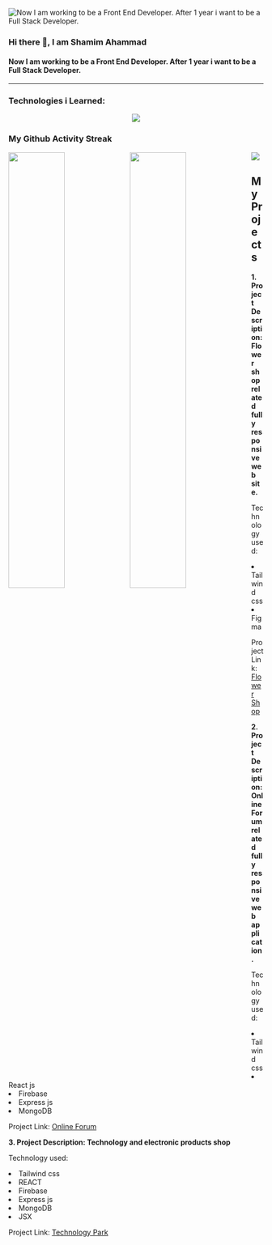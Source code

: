 
![Now I am working to be a Front End Developer. After 1 year i want to be a Full Stack Developer.](https://media.licdn.com/dms/image/D5616AQFkBLxmZ2TM3w/profile-displaybackgroundimage-shrink_350_1400/0/1702089662353?e=1707350400&v=beta&t=cuWDay1ecP0CdVSXyflYUw1AvE6Gj4J7V-YWfcAyCvE)

### Hi there 👋, I am Shamim Ahammad
#### Now I am working to be a Front End Developer. After 1 year i want to be a Full Stack Developer.
<hr>

<h3 align="left">Technologies i Learned:</h3>
<p align="center">
  <a href="https://skillicons.dev">
    <img src="https://skillicons.dev/icons?i=git,kubernetes,docker,c,vim" />
  </a>
</p>

<h3>My Github Activity Streak</h3>
<img src="https://streak-stats.demolab.com/?user=shamimfstack&theme=dark"/>
<img align="left" width="47%" src="https://github-readme-stats.vercel.app/api?username=shamimfstack&show_icons=true&theme=dark"/>
<img align="left" width="47%" src="https://github-readme-stats.vercel.app/api/top-langs/?username=shamimfstack&theme=dark"/>

<h2>My Projects</h2>
<div>
  <p><b>1. Project Description: Flower shop related fully responsive web site.</b></p>
  <p>Technology used: 
  <li>Tailwind css</li>
  <li>Figma</li>
  </p>
  <p>Project Link: <a href="https://shamimfstack.github.io/flower-shop-assignment">Flower Shop</a></p>
  
</div>
<div>
  <p><b>2. Project Description: Online Forum related fully responsive web application.</b></p>
  <p>Technology used: 
  <li>Tailwind css</li>
  <li>React js</li>
  <li>Firebase</li>
  <li>Express js</li>
  <li>MongoDB</li>
  </p>
  <p>Project Link: <a href="https://concept-1-bbffd.web.app/)https://concept-1-bbffd.web.app">Online Forum</a></p>
</div>
<div>
  <p><b>3. Project Description: Technology and electronic products shop</b></p>
  <p>Technology used: 
  <li>Tailwind css</li>
  <li>REACT</li>
    <li>Firebase</li>
    <li>Express js</li>
    <li>MongoDB</li>
    <li>JSX</li>
  </p>
  <p>Project Link: <a href="https://mod-auth-4.web.app">Technology Park</a></p>
</div>




